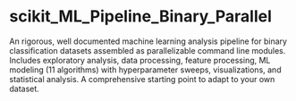 # scikit_ML_Pipeline_Binary_Parallel
An rigorous, well documented machine learning analysis pipeline for binary classification datasets assembled as parallelizable command line modules. Includes exploratory analysis, data processing, feature processing, ML modeling (11 algorithms) with hyperparameter sweeps, visualizations, and statistical analysis. A comprehensive starting point to adapt to your own dataset.
